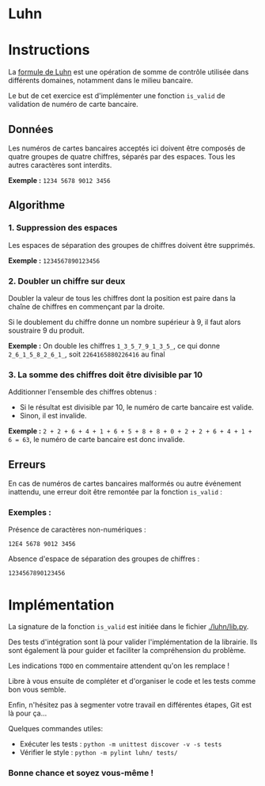 Luhn
====

# Instructions

La [formule de Luhn](https://fr.wikipedia.org/wiki/Formule_de_Luhn) est une opération de somme de contrôle utilisée dans différents domaines, notamment dans le milieu bancaire.

Le but de cet exercice est d'implémenter une fonction `is_valid` de validation de numéro de carte bancaire.

## Données

Les numéros de cartes bancaires acceptés ici doivent être composés de quatre groupes de quatre chiffres, séparés par des espaces. Tous les autres caractères sont interdits.

**Exemple :** `1234 5678 9012 3456`

## Algorithme

### 1. Suppression des espaces

Les espaces de séparation des groupes de chiffres doivent être supprimés.

**Exemple :** `1234567890123456`

### 2. Doubler un chiffre sur deux

Doubler la valeur de tous les chiffres dont la position est paire dans la chaîne de chiffres en commençant par la droite.

Si le doublement du chiffre donne un nombre supérieur à 9, il faut alors soustraire 9 du produit.

**Exemple :** On double les chiffres `1_3_5_7_9_1_3_5_`, ce qui donne `2_6_1_5_8_2_6_1_`, soit `2264165880226416` au final

### 3. La somme des chiffres doit être divisible par 10

Additionner l'ensemble des chiffres obtenus :
 - Si le résultat est divisible par 10, le numéro de carte bancaire est valide.
 - Sinon, il est invalide.

**Exemple :** `2 + 2 + 6 + 4 + 1 + 6 + 5 + 8 + 8 + 0 + 2 + 2 + 6 + 4 + 1 + 6 = 63`, le numéro de carte bancaire est donc invalide.

## Erreurs

En cas de numéros de cartes bancaires malformés ou autre événement inattendu, une erreur doit être remontée par la fonction `is_valid` :

### Exemples :

Présence de caractères non-numériques :
```
12E4 5678 9012 3456
```

Absence d'espace de séparation des groupes de chiffres :
```
1234567890123456
```


# Implémentation

La signature de la fonction `is_valid` est initiée dans le fichier [./luhn/lib.py](./luhn/lib.py).

Des tests d'intégration sont là pour valider l'implémentation de la librairie. Ils sont également là pour guider et faciliter la compréhension du problème.

Les indications `TODO` en commentaire attendent qu'on les remplace !

Libre à vous ensuite de compléter et d'organiser le code et les tests comme bon vous semble.

Enfin, n'hésitez pas à segmenter votre travail en différentes étapes, Git est là pour ça...

Quelques commandes utiles:

 - Exécuter les tests : `python -m unittest discover -v -s tests`
 - Vérifier le style : `python -m pylint luhn/ tests/`


### Bonne chance et soyez vous-même !
